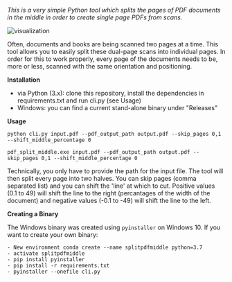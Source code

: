 *This is a very simple Python tool which splits the pages of PDF documents in the middle in order to create single page PDFs from scans.*

![visualization](https://user-images.githubusercontent.com/16179317/63167497-cd314700-c031-11e9-9347-c09484794ebe.png)

Often, documents and books are being scanned two pages at a time. This tool allows you to easily split these dual-page scans into individual pages. In order for this to work properly, every page of the documents needs to be, more or less, scanned with the same orientation and positioning.

**Installation**

- via Python (3.x): clone this repository, install the dependencies in requirements.txt and run cli.py (see Usage)
- Windows: you can find a current stand-alone binary under "Releases"

**Usage**

    python cli.py input.pdf --pdf_output_path output.pdf --skip_pages 0,1 --shift_middle_percentage 0

    pdf_split_middle.exe input.pdf --pdf_output_path output.pdf --skip_pages 0,1 --shift_middle_percentage 0
  
Technically, you only have to provide the path for the input file. The tool will then split every page into two halves.
You can skip pages (comma separated list) and you can shift the 'line' at which to cut. Positive values (0.1 to 49) will shift the line to the right (percantages of the width of the document) and negative values (-0.1 to -49) will shift the line to the left.

**Creating a Binary**

The Windows binary was created using `pyinstaller` on Windows 10. If you want to create your own binary:

    - New environment conda create --name splitpdfmiddle python=3.7
    - activate splitpdfmiddle
    - pip install pyinstaller
    - pip install -r requirements.txt
    - pyinstaller --onefile cli.py
